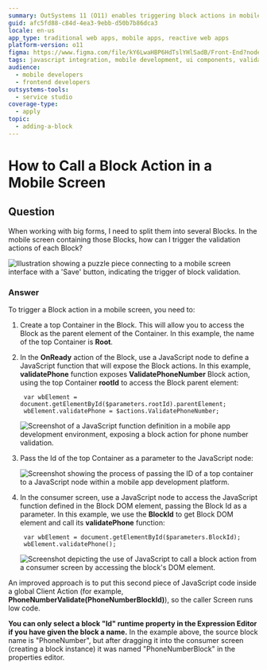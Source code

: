 ```yaml
---
summary: OutSystems 11 (O11) enables triggering block actions in mobile screens through JavaScript integration.
guid: afc5fd88-c84d-4ea3-9ebb-d50b7b86dca3
locale: en-us
app_type: traditional web apps, mobile apps, reactive web apps
platform-version: o11
figma: https://www.figma.com/file/kY6LwaHBP6HdTslYHlSadB/Front-End?node-id=844:0
tags: javascript integration, mobile development, ui components, validation, event handling
audience:
  - mobile developers
  - frontend developers
outsystems-tools:
  - service studio
coverage-type:
  - apply
topic:
  - adding-a-block
---
```


# How to Call a Block Action in a Mobile Screen

## Question

When working with big forms, I need to split them into several Blocks. In the mobile screen containing those Blocks, how can I trigger the validation actions of each Block?

![Illustration showing a puzzle piece connecting to a mobile screen interface with a 'Save' button, indicating the trigger of block validation.](images/How-to-Call-a-Block-Action-in-a-Mobile-Screen_0.png "Triggering Block Validation")

### Answer

To trigger a Block action in a mobile screen, you need to:

1. Create a top Container in the Block. This will allow you to access the Block as the parent element of the Container. In this example, the name of the top Container is **Root**.

1. In the **OnReady** action of the Block, use a JavaScript node to define a JavaScript function that will expose the Block actions. In this example, **validatePhone** function exposes **ValidatePhoneNumber** Block action, using the top Container **rootId** to access the Block parent element:

        var wbElement = document.getElementById($parameters.rootId).parentElement;
        wbElement.validatePhone = $actions.ValidatePhoneNumber;

    ![Screenshot of a JavaScript function definition in a mobile app development environment, exposing a block action for phone number validation.](images/How-to-Call-a-Block-Action-in-a-Mobile-Screen_1.png "JavaScript Function Definition in Block")

1. Pass the Id of the top Container as a parameter to the JavaScript node:

    ![Screenshot showing the process of passing the ID of a top container to a JavaScript node within a mobile app development platform.](images/How-to-Call-a-Block-Action-in-a-Mobile-Screen_2.png "Passing Container ID to JavaScript")

1. In the consumer screen, use a JavaScript node to access the JavaScript function defined in the Block DOM element, passing the Block Id as a parameter. In this example, we use the **BlockId** to get Block DOM element and call its **validatePhone** function:

        var wbElement = document.getElementById($parameters.BlockId);
        wbElement.validatePhone();

    ![Screenshot depicting the use of JavaScript to call a block action from a consumer screen by accessing the block's DOM element.](images/How-to-Call-a-Block-Action-in-a-Mobile-Screen_3.png "Calling Block Action from Consumer Screen")

An improved approach is to put this second piece of JavaScript code inside a global Client Action (for example, **PhoneNumberValidate(PhoneNumberBlockId)**), so the caller Screen runs low code.

<div class="info" markdown="1">

**You can only select a block "Id" runtime property in the Expression Editor if you have given the block a name.** In the example above, the source block name is "PhoneNumber", but after dragging it into the consumer screen (creating a block instance) it was named "PhoneNumberBlock" in the properties editor.

</div>
